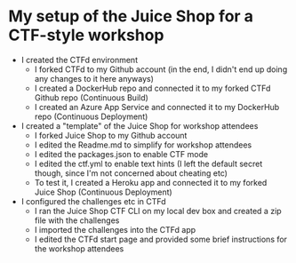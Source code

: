 # My setup of the Juice Shop for a CTF-style workshop

- I created the CTFd environment
  - I forked CTFd to my Github account (in the end, I didn't end up doing any changes to it here anyways)
  - I created a DockerHub repo and connected it to my forked CTFd Github repo (Continuous Build)
  - I created an Azure App Service and connected it to my DockerHub repo (Continuous Deployment)
- I created a "template" of the Juice Shop for workshop attendees
  - I forked Juice Shop to my Github account
  - I edited the Readme.md to simplify for workshop attendees
  - I edited the packages.json to enable CTF mode
  - I edited the ctf.yml to enable text hints (I left the default secret though, since I'm not concerned about cheating etc)
  - To test it, I created a Heroku app and connected it to my forked Juice Shop (Continuous Deployment)
- I configured the challenges etc in CTFd 
  - I ran the Juice Shop CTF CLI on my local dev box and created a zip file with the challenges
  - I imported the challenges into the CTFd app
  - I edited the CTFd start page and provided some brief instructions for the workshop attendees
